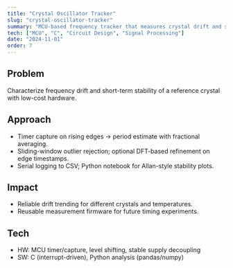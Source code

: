 ```yaml
---
title: "Crystal Oscillator Tracker"
slug: "crystal-oscillator-tracker"
summary: "MCU-based frequency tracker that measures crystal drift and stability using timer-capture and serial logging."
tech: ["MCU", "C", "Circuit Design", "Signal Processing"]
date: "2024-11-01"
order: 7
---
```

## Problem
Characterize frequency drift and short-term stability of a reference crystal with low-cost hardware.

## Approach
- Timer capture on rising edges → period estimate with fractional averaging.
- Sliding-window outlier rejection; optional DFT-based refinement on edge timestamps.
- Serial logging to CSV; Python notebook for Allan-style stability plots.

## Impact
- Reliable drift trending for different crystals and temperatures.
- Reusable measurement firmware for future timing experiments.

## Tech
- HW: MCU timer/capture, level shifting, stable supply decoupling
- SW: C (interrupt-driven), Python analysis (pandas/numpy)